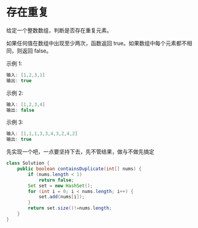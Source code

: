 # 存在重复
给定一个整数数组，判断是否存在重复元素。

如果任何值在数组中出现至少两次，函数返回 true。如果数组中每个元素都不相同，则返回 false。

示例 1:
```java
输入: [1,2,3,1]
输出: true
```
示例 2:
```java
输入: [1,2,3,4]
输出: false
```
示例 3:
```java
输入: [1,1,1,3,3,4,3,2,4,2]
输出: true
```
	
先实现一个吧，一点要坚持下去，先不管结果，做与不做先搞定

```java
class Solution {
    public boolean containsDuplicate(int[] nums) {
        if (nums.length < 1)
            return false;
        Set set = new HashSet();
        for (int i = 0; i < nums.length; i++) {
            set.add(nums[i]);
        }
        return set.size()!=nums.length;
    }
}
```
